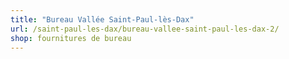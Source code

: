 ```yaml
---
title: "Bureau Vallée Saint-Paul-lès-Dax"
url: /saint-paul-les-dax/bureau-vallee-saint-paul-les-dax-2/
shop: fournitures de bureau
---
```

